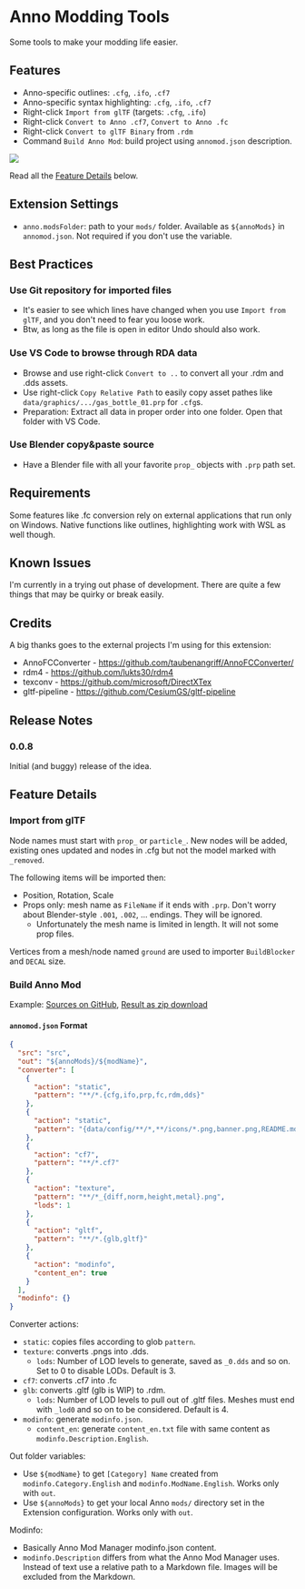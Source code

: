 # Anno Modding Tools

Some tools to make your modding life easier.

## Features

- Anno-specific outlines: `.cfg`, `.ifo`, `.cf7`
- Anno-specific syntax highlighting: `.cfg`, `.ifo`, `.cf7`
- Right-click `Import from glTF` (targets: `.cfg`, `.ifo`)
- Right-click `Convert to Anno .cf7`, `Convert to Anno .fc`
- Right-click `Convert to glTF Binary` from `.rdm`
- Command `Build Anno Mod`: build project using `annomod.json` description.

![](./doc/quickintro.gif)

Read all the [Feature Details](#feature-details) below.

## Extension Settings

* `anno.modsFolder`: path to your `mods/` folder. Available as `${annoMods}` in `annomod.json`. Not required if you don't use the variable.

## Best Practices

### Use Git repository for imported files

- It's easier to see which lines have changed when you use `Import from glTF`, and you don't need to fear you loose work.
- Btw, as long as the file is open in editor Undo should also work.

### Use VS Code to browse through RDA data

- Browse and use right-click `Convert to ..` to convert all your .rdm and .dds assets.
- Use right-click `Copy Relative Path` to easily copy asset pathes like `data/graphics/.../gas_bottle_01.prp` for `.cfg`s.
- Preparation: Extract all data in proper order into one folder. Open that folder with VS Code.

### Use Blender copy&paste source

- Have a Blender file with all your favorite `prop_` objects with `.prp` path set.

## Requirements

Some features like .fc conversion rely on external applications that run only on Windows.
Native functions like outlines, highlighting work with WSL as well though.

## Known Issues

I'm currently in a trying out phase of development.
There are quite a few things that may be quirky or break easily.

## Credits

A big thanks goes to the external projects I'm using for this extension:

- AnnoFCConverter - https://github.com/taubenangriff/AnnoFCConverter/
- rdm4 - https://github.com/lukts30/rdm4
- texconv - https://github.com/microsoft/DirectXTex
- gltf-pipeline - https://github.com/CesiumGS/gltf-pipeline

## Release Notes

### 0.0.8

Initial (and buggy) release of the idea.

## Feature Details


### Import from glTF

Node names must start with `prop_` or `particle_`. New nodes will be added, existing ones updated and nodes in .cfg but not the model marked with `_removed`.

The following items will be imported then:
- Position, Rotation, Scale
- Props only: mesh name as `FileName` if it ends with `.prp`. Don't worry about Blender-style `.001`, `.002`, ... endings. They will be ignored.
  - Unfortunately the mesh name is limited in length. It will not some prop files.

Vertices from a mesh/node named `ground` are used to importer `BuildBlocker` and `DECAL` size.

### Build Anno Mod

Example: [Sources on GitHub](https://github.com/jakobharder/anno-1800-jakobs-mods/tree/devel/vscode-anno-modding-tools), [Result as zip download](https://github.com/jakobharder/anno-1800-jakobs-mods/releases)

#### `annomod.json` Format

```json
{
  "src": "src",
  "out": "${annoMods}/${modName}",  
  "converter": [
    {
      "action": "static",
      "pattern": "**/*.{cfg,ifo,prp,fc,rdm,dds}"
    },
    {
      "action": "static",
      "pattern": "{data/config/**/*,**/icons/*.png,banner.png,README.md}"
    },
    {
      "action": "cf7",
      "pattern": "**/*.cf7"
    },
    {
      "action": "texture",
      "pattern": "**/*_{diff,norm,height,metal}.png",
      "lods": 1
    },
    {
      "action": "gltf",
      "pattern": "**/*.{glb,gltf}"
    },
    {
      "action": "modinfo",
      "content_en": true
    }
  ],
  "modinfo": {}
} 
```

Converter actions:

- `static`: copies files according to glob `pattern`.
- `texture`: converts .pngs into .dds.
  - `lods`: Number of LOD levels to generate, saved as `_0.dds` and so on. Set to 0 to disable LODs. Default is 3.
- `cf7`: converts .cf7 into .fc
- `glb`: converts .gltf (glb is WIP) to .rdm.
  - `lods`: Number of LOD levels to pull out of .gltf files. Meshes must end with `_lod0` and so on to be considered. Default is 4.
- `modinfo`: generate `modinfo.json`.
  - `content_en`: generate `content_en.txt` file with same content as `modinfo.Description.English`.

Out folder variables:

- Use `${modName}` to get `[Category] Name` created from `modinfo.Category.English` and `modinfo.ModName.English`. Works only with `out`.
- Use `${annoMods}` to get your local Anno `mods/` directory set in the Extension configuration. Works only with `out`.

Modinfo:

- Basically Anno Mod Manager modinfo.json content.
- `modinfo.Description` differs from what the Anno Mod Manager uses. Instead of text use a relative path to a Markdown file. Images will be excluded from the Markdown.
